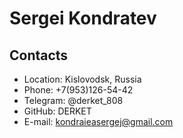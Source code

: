 # Sergei Kondratev

## Contacts

- Location: Kislovodsk, Russia
- Phone: +7(953)126-54-42
- Telegram: @derket_808
- GitHub: DERKET
- E-mail: kondraieasergej@gmail.com
